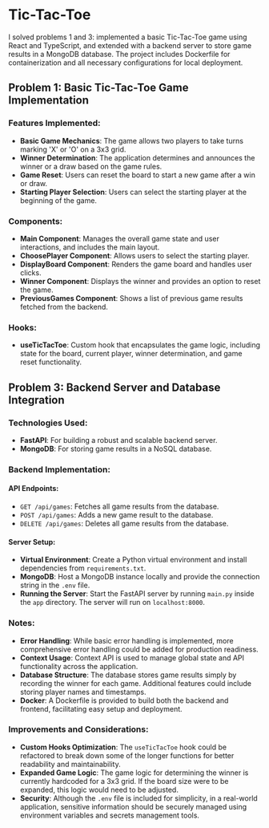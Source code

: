 
# Tic-Tac-Toe
I solved problems 1 and 3: implemented a basic Tic-Tac-Toe game using React and TypeScript, and extended with a backend server to store game results in a MongoDB database. The project includes Dockerfile for containerization and all necessary configurations for local deployment.

## Problem 1: Basic Tic-Tac-Toe Game Implementation

### Features Implemented:
- **Basic Game Mechanics**: The game allows two players to take turns marking 'X' or 'O' on a 3x3 grid.
- **Winner Determination**: The application determines and announces the winner or a draw based on the game rules.
- **Game Reset**: Users can reset the board to start a new game after a win or draw.
- **Starting Player Selection**: Users can select the starting player at the beginning of the game.

### Components:
- **Main Component**: Manages the overall game state and user interactions, and includes the main layout.
- **ChoosePlayer Component**: Allows users to select the starting player.
- **DisplayBoard Component**: Renders the game board and handles user clicks.
- **Winner Component**: Displays the winner and provides an option to reset the game.
- **PreviousGames Component**: Shows a list of previous game results fetched from the backend.


### Hooks:
- **useTicTacToe**: Custom hook that encapsulates the game logic, including state for the board, current player, winner determination, and game reset functionality.

## Problem 3: Backend Server and Database Integration

### Technologies Used:
- **FastAPI**: For building a robust and scalable backend server.
- **MongoDB**: For storing game results in a NoSQL database.

### Backend Implementation:
#### API Endpoints:
- `GET /api/games`: Fetches all game results from the database.
- `POST /api/games`: Adds a new game result to the database.
- `DELETE /api/games`: Deletes all game results from the database.

#### Server Setup:
- **Virtual Environment**: Create a Python virtual environment and install dependencies from `requirements.txt`.
- **MongoDB**: Host a MongoDB instance locally and provide the connection string in the `.env` file.
- **Running the Server**: Start the FastAPI server by running `main.py` inside the `app` directory. The server will run on `localhost:8000`.

### Notes:
- **Error Handling**: While basic error handling is implemented, more comprehensive error handling could be added for production readiness.
- **Context Usage**: Context API is used to manage global state and API functionality across the application.
- **Database Structure**: The database stores game results simply by recording the winner for each game. Additional features could include storing player names and timestamps.
- **Docker**: A Dockerfile is provided to build both the backend and frontend, facilitating easy setup and deployment.

### Improvements and Considerations:
- **Custom Hooks Optimization**: The `useTicTacToe` hook could be refactored to break down some of the longer functions for better readability and maintainability.
- **Expanded Game Logic**: The game logic for determining the winner is currently hardcoded for a 3x3 grid. If the board size were to be expanded, this logic would need to be adjusted.
- **Security**: Although the `.env` file is included for simplicity, in a real-world application, sensitive information should be securely managed using environment variables and secrets management tools.